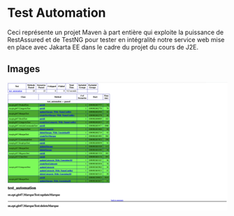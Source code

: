 # Test Automation

Ceci représente un projet Maven à part entière qui exploite la puissance de RestAssured et de TestNG pour tester en intégralité notre service web mise en place avec Jakarta EE dans le cadre du projet du cours de J2E. 

## Images

![1](images/1.png)
